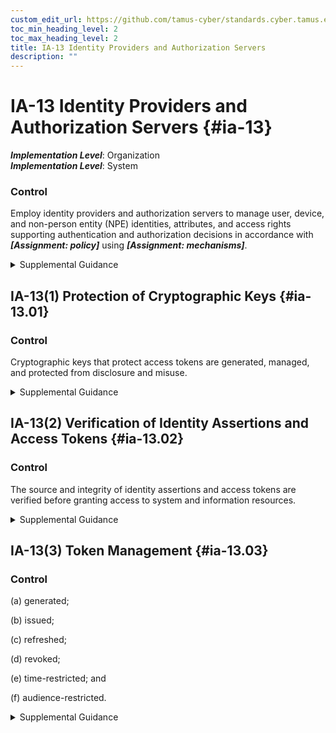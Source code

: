 ```yaml
---
custom_edit_url: https://github.com/tamus-cyber/standards.cyber.tamus.edu/tree/main/static/content/tamus.edu/TAMUS_profile.xml
toc_min_heading_level: 2
toc_max_heading_level: 2
title: IA-13 Identity Providers and Authorization Servers
description: ""
---
```


# IA-13 Identity Providers and Authorization Servers {#ia-13}

_**Implementation Level**_: Organization\
_**Implementation Level**_: System

### Control

Employ identity providers and authorization servers to manage user, device, and non-person entity (NPE) identities, attributes, and access rights supporting authentication and authorization decisions in accordance with _**[Assignment: policy]**_ using _**[Assignment: mechanisms]**_.

<details>
  <summary>Supplemental Guidance</summary>

Employ identity providers and authorization servers to manage user, device, and non-person entity (NPE) identities, attributes, and access rights supporting authentication and authorization decisions in accordance with _**[Assignment: policy]**_ using _**[Assignment: mechanisms]**_.

</details>

## IA-13(1) Protection of Cryptographic Keys {#ia-13.01}

### Control

Cryptographic keys that protect access tokens are generated, managed, and protected from disclosure and misuse.

<details>
  <summary>Supplemental Guidance</summary>

Cryptographic keys that protect access tokens are generated, managed, and protected from disclosure and misuse.

</details>

## IA-13(2) Verification of Identity Assertions and Access Tokens {#ia-13.02}

### Control

The source and integrity of identity assertions and access tokens are verified before granting access to system and information resources.

<details>
  <summary>Supplemental Guidance</summary>

The source and integrity of identity assertions and access tokens are verified before granting access to system and information resources.

</details>

## IA-13(3) Token Management {#ia-13.03}

### Control

(a) generated;

(b) issued;

(c) refreshed;

(d) revoked;

(e) time-restricted; and

(f) audience-restricted.

<details>
  <summary>Supplemental Guidance</summary>

(a) generated;

(b) issued;

(c) refreshed;

(d) revoked;

(e) time-restricted; and

(f) audience-restricted.

</details>

